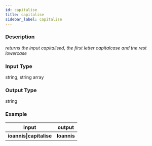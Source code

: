 ```yaml
---
id: capitalise
title: capitalise
sidebar_label: capitalise
---
```


### Description

_returns the input capitalised, the first letter capitalcase and the rest lowercase_

### Input Type

string, string array

### Output Type

string

### Example

|          input          |   output    |
| :---------------------: | :---------: |
| __ioannis\|capitalise__ | __Ioannis__ |